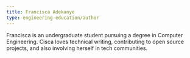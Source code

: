 ```yaml
---
title: Francisca Adekanye
type: engineering-education/author
---
```

Francisca is an undergraduate student pursuing a degree in Computer Engineering. Cisca loves technical writing, contributing to open source projects, and also involving herself in tech communities.
